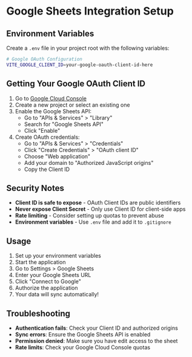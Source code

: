 # Google Sheets Integration Setup

## Environment Variables

Create a `.env` file in your project root with the following variables:

```bash
# Google OAuth Configuration
VITE_GOOGLE_CLIENT_ID=your-google-oauth-client-id-here
```

## Getting Your Google OAuth Client ID

1. Go to [Google Cloud Console](https://console.cloud.google.com/)
2. Create a new project or select an existing one
3. Enable the Google Sheets API:
   - Go to "APIs & Services" > "Library"
   - Search for "Google Sheets API"
   - Click "Enable"
4. Create OAuth credentials:
   - Go to "APIs & Services" > "Credentials"
   - Click "Create Credentials" > "OAuth client ID"
   - Choose "Web application"
   - Add your domain to "Authorized JavaScript origins"
   - Copy the Client ID

## Security Notes

- **Client ID is safe to expose** - OAuth Client IDs are public identifiers
- **Never expose Client Secret** - Only use Client ID for client-side apps
- **Rate limiting** - Consider setting up quotas to prevent abuse
- **Environment variables** - Use `.env` file and add it to `.gitignore`

## Usage

1. Set up your environment variables
2. Start the application
3. Go to Settings > Google Sheets
4. Enter your Google Sheets URL
5. Click "Connect to Google"
6. Authorize the application
7. Your data will sync automatically!

## Troubleshooting

- **Authentication fails**: Check your Client ID and authorized origins
- **Sync errors**: Ensure the Google Sheets API is enabled
- **Permission denied**: Make sure you have edit access to the sheet
- **Rate limits**: Check your Google Cloud Console quotas
